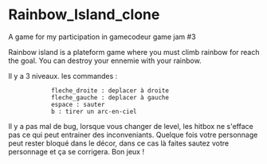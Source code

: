 # Rainbow_Island_clone
A game for my participation in gamecodeur game jam #3

Rainbow island is a plateform game where you must climb rainbow for reach the goal.
You can destroy your ennemie with your rainbow.

Il y a 3 niveaux. 
les commandes : 

                fleche_droite : deplacer à droite
                fleche_gauche : deplacer à gauche
                espace : sauter
                b : tirer un arc-en-ciel
      

      
 Il y a pas mal de bug, lorsque vous changer de level, les hitbox ne s'efface pas ce qui peut entrainer des inconveniants.
 Quelque fois votre personnage peut rester bloqué dans le décor, dans ce cas là faites sautez votre personnage et ça se corrigera.
 Bon jeux !
